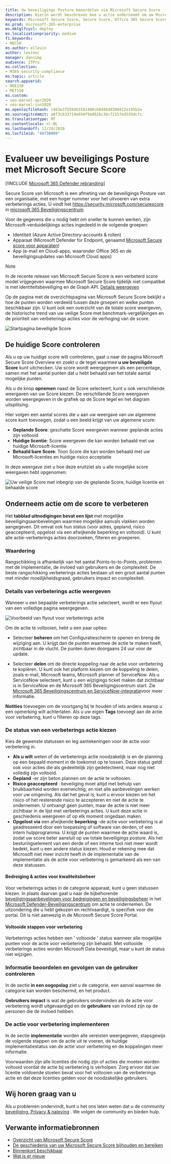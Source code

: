 ```yaml
---
title: Uw beveiligings Posture beoordelen via Microsoft Secure Score
description: Hierin wordt beschreven hoe u actie onderneemt om uw Microsoft Secure score te verbeteren in het Microsoft 365-Beveiligingscentrum.
keywords: Microsoft Secure Score, Secure Score, Office 365 Secure Score, Microsoft Security Score, Microsoft 365 Beveiligingscentrum, verbeteringen van verbetering
ms.prod: microsoft-365-enterprise
ms.mktglfcycl: deploy
ms.localizationpriority: medium
f1.keywords:
- NOCSH
ms.author: ellevin
author: levinec
manager: dansimp
audience: ITPro
ms.collection:
- M365-security-compliance
ms.topic: article
search.appverid:
- MOE150
- MET150
ms.custom:
- seo-marvel-apr2020
- seo-marvel-jun2020
ms.openlocfilehash: c463e375594b3581486cb8d4bdd380412e195b2e
ms.sourcegitcommit: a8f3c633714e934f9ad026c3bc72157ed535dcfc
ms.translationtype: MT
ms.contentlocale: nl-NL
ms.lasthandoff: 12/29/2020
ms.locfileid: "49738009"
---
```

# <a name="assess-your-security-posture-with-microsoft-secure-score"></a>Evalueer uw beveiligings Posture met Microsoft Secure Score

[!INCLUDE [Microsoft 365 Defender rebranding](../includes/microsoft-defender.md)]

Secure Score van Microsoft is een afmeting van de beveiligings Posture van een organisatie, met een hoger nummer voor het uitvoeren van extra verbeterings acties. U vindt het https://security.microsoft.com/securescore in [microsoft 365 Beveiligingscentrum](overview-security-center.md).

Voor de gegevens die u nodig hebt om sneller te kunnen werken, zijn Microsoft-verduidelijkings acties ingedeeld in de volgende groepen:

* Identiteit (Azure Active Directory-accounts & rollen)
* Apparaat (Microsoft Defender for Endpoint, genaamd [Microsoft Secure score voor apparaten](https://docs.microsoft.com/windows/security/threat-protection/microsoft-defender-atp/tvm-microsoft-secure-score-devices))
* App (e-mail en Cloud-apps, waaronder Office 365 en de beveiligingsupdates van Microsoft Cloud apps)

>[!NOTE]
>In de recente release van Microsoft Secure Score is een verbeterd score model vrijgegeven waarmee Microsoft Secure Score tijdelijk niet compatibel is met identiteitsbeveiliging en de Graph API. [Details weergeven](microsoft-secure-score-whats-new.md)

Op de pagina met de overzichtspagina van Microsoft Secure Score bekijkt u hoe de punten worden verdeeld tussen deze groepen en welke punten beschikbaar zijn. U kunt ook een overzicht van de totale score weergeven, de historische trend van uw veilige Score met benchmark-vergelijkingen en de prioriteit van verbeterings acties voor de verhoging van de score.

![Startpagina beveiligde Score](../../media/secure-score/secure-score-homepage-new.png)

## <a name="check-your-current-score"></a>De huidige Score controleren

Als u op uw huidige score wilt controleren, gaat u naar de pagina Microsoft Secure Score Overview en zoekt u de tegel waarmee **u uw beveiligde Score** kunt uitchecken. Uw score wordt weergegeven als een percentage, samen met het aantal punten dat u hebt behaald van het totale aantal mogelijke punten.

Als u de knop **opnemen** naast de Score selecteert, kunt u ook verschillende weergaven van uw Score kiezen. De verschillende Score weergaven worden weergegeven in de grafiek op de Score tegel en het diagram uitsplitsing.

Hier volgen een aantal scores die u aan uw weergave van uw algemene score kunt toevoegen, zodat u een beeld krijgt van uw algemene score:

- **Geplande Score**: geschatte Score weergeven wanneer geplande acties zijn voltooid
- **Huidige licentie**: Score weergeven die kan worden behaald met uw huidige Microsoft-licentie
- **Behaald bare Score**: Toon Score die kan worden behaald met uw Microsoft-licenties en huidige risico acceptatie

In deze weergave ziet u hoe deze eruitziet als u alle mogelijke score weergaven hebt opgenomen:

![Uw veilige Score met inbegrip van de geplande Score, huidige licentie en behaalde score](../../media/secure-score/your-secure-score.png)

## <a name="take-action-to-improve-your-score"></a>Onderneem actie om de score te verbeteren

Het **tabblad uitnodigingen bevat een lijst** met mogelijke beveiligingsaanbevelingen waarmee mogelijke aanvals vlakken worden aangegeven. Dit omvat ook hun status (voor adres, gepland, risico geaccepteerd, opgelost via een afwijkende beperking en voltooid). U kunt alle actie-verbeterings acties doorzoeken, filteren en groeperen.  

### <a name="ranking"></a>Waardering

Rangschikking is afhankelijk van het aantal Points-to-to-Points, problemen met de implementatie, de invloed van gebruikers en de complexiteit. De beste rangschikking verbeterings acties bestaan uit een groot aantal punten met minder moeilijkheidsgraad, gebruikers impact en complexiteit.

### <a name="view-improvement-action-details"></a>Details van verbeterings actie weergeven

Wanneer u een bepaalde verbeterings actie selecteert, wordt er een flyout van een volledige pagina weergegeven.  

![Voorbeeld van flyout voor verbeterings actie](../../media/secure-score/secure-score-improvement-action-details.png)

Om de actie te voltooien, hebt u een paar opties:

- Selecteer **beheren** om het Configuratiescherm te openen en breng de wijziging aan. U krijgt dan de punten waarmee de actie te maken heeft, zichtbaar in de vlucht. De punten duren doorgaans 24 uur voor de update.

- Selecteer **delen** om de directe koppeling naar de actie voor verbetering te kopiëren. U kunt ook het platform kiezen om de koppeling te delen, zoals e-mail, Microsoft teams, Microsoft planner of ServiceNow. Als u ServiceNow selecteert, kunt u een wijzigings ticket maken dat zichtbaar is in ServiceNow en de Microsoft 365 Beveiligingscentrum start. Zie [Microsoft 365 Beveiligingscentrum en ServiceNow-integratie](tickets-security-center.md)voor meer informatie.

**Notities** toevoegen om de voortgang bij te houden of iets anders waarop u een opmerking wilt achterlaten. Als u uw eigen **Tags** toevoegt aan de actie voor verbetering, kunt u filteren op deze tags.

### <a name="choose-an-improvement-action-status"></a>De status van een verbeterings actie kiezen

Kies de gewenste statussen en leg aantekeningen voor de actie voor verbetering in.

- **Als u wilt** weten of de verbeterings actie noodzakelijk is en de planning op een bepaald moment in de toekomst op te lossen. Deze status geldt ook voor acties die als gedeeltelijk zijn gedetecteerd, maar nog niet volledig zijn voltooid.
- **Gepland** -er zijn beton plannen om de actie te voltooien.
- **Risico geaccepteerd** : beveiliging moet altijd met behulp van bruikbaarheid worden evenwichtig, en niet alle aanbevelingen werken voor uw omgeving. Als dat het geval is, kunt u ervoor kiezen om het risico of het resterende risico te accepteren en niet de actie te ondernemen. U ontvangt geen punten, maar de actie is niet meer zichtbaar in de lijst met verbeterings acties. U kunt deze actie in geschiedenis weergeven of op elk moment ongedaan maken.
- **Opgelost via** een afwijkende **beperking** -de actie voor verbetering is al geadresseerd door een toepassing of software van derden, of een intern hulpprogramma. U krijgt de punten waarmee de actie waard is, zodat uw score beter aansluit op uw totale beveiligings posture. Als het besturingselement van een derde of een interne tool niet meer wordt bedekt, kunt u een andere status kiezen. Houd er rekening mee dat Microsoft niet meer inzicht heeft in de implementatie van de implementatie als de actie voor verbetering is gemarkeerd als een van deze statussen.

#### <a name="threat--vulnerability-management-improvement-actions"></a>Bedreiging & acties voor kwaliteitsbeheer

Voor verbeterings acties in de categorie apparaat, kunt u geen statussen kiezen. In plaats daarvan gaat u naar de bijbehorende [beveiligingsaanbevelingen voor bedreigingen en beveiligingsbeheer](https://docs.microsoft.com/windows/security/threat-protection/microsoft-defender-atp/tvm-security-recommendation) in het [Microsoft Defender-Beveiligingscentrum](https://docs.microsoft.com/windows/security/threat-protection/microsoft-defender-atp/use) om actie te ondernemen. De uitzondering die u hebt gekozen en rechtvaardigt, is specifiek voor die portal. Dit is niet aanwezig in de Microsoft Secure Score Portal.

#### <a name="completed-improvement-actions"></a>Voltooide stappen voor verbetering

Verbeterings acties hebben een ' voltooide ' status wanneer alle mogelijke punten voor de actie voor verbetering zijn behaald. Met voltooide verbeterings acties worden Microsoft Data bevestigd, maar u kunt de status niet wijzigen.

### <a name="assess-information-and-review-user-impact"></a>Informatie beoordelen en gevolgen van de gebruiker controleren

In de sectie **in een oogopslag** ziet u de categorie, een aanval waarmee de categorie kan worden beschermd, en het product.

**Gebruikers impact** is wat de gebruikers ondervinden als de actie voor verbetering wordt uitgevaardigd en de **gebruikers** van invloed zijn op de personen die de invloed hebben.

### <a name="implement-the-improvement-action"></a>De actie voor verbetering implementeren

In de sectie **implementatie** worden alle vereisten weergegeven, stapsgewijs de volgende stappen om de actie uit te voeren, de huidige implementatiestatus van de actie voor verbetering en de koppelingen meer informatie.

Voorwaarden zijn alle licenties die nodig zijn of acties die moeten worden voltooid voordat de actie bij verbetering is verholpen. Zorg ervoor dat uw licentie voldoende stoelen bevat voor het voltooien van de verbeterings actie en dat deze licenties gelden voor de noodzakelijke gebruikers.  

## <a name="we-want-to-hear-from-you"></a>Wij horen graag van u

Als u problemen ondervindt, kunt u het ons laten weten dat u de community [beveiliging, Privacy & naleving](https://techcommunity.microsoft.com/t5/Security-Privacy-Compliance/bd-p/security_privacy) . We volgen de community en bieden hulp.

## <a name="related-resources"></a>Verwante informatiebronnen

- [Overzicht van Microsoft Secure Score](microsoft-secure-score.md)
- [De geschiedenis van uw Microsoft Secure Score bijhouden en bereiken](microsoft-secure-score-history-metrics-trends.md)
- [Binnenkort beschikbaar](microsoft-secure-score-whats-coming.md)
- [Wat is er nieuw](microsoft-secure-score-whats-new.md)
